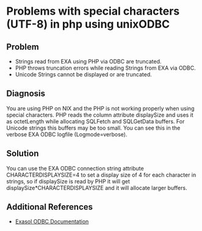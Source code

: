 # Problems with special characters (UTF-8) in php using unixODBC 
## Problem

* Strings read from EXA using PHP via ODBC are truncated.
* PHP throws truncation errors while reading Strings from EXA via ODBC.
* Unicode Strings cannot be displayed or are truncated.

## Diagnosis

You are using PHP on NIX and the PHP is not working properly when using special characters. PHP reads the column attribute displaySize and uses it as octetLength while allocating SQLFetch and SQLGetData buffers. For Unicode strings this buffers may be too small. You can see this in the verbose EXA ODBC logfile (Logmode=verbose).

## Solution

You can use the EXA ODBC connection string attribute CHARACTERDISPLAYSIZE=4 to set a display size of 4 for each character in strings, so if displaySize is read by PHP it will get displaySize*CHARACTERDISPLAYSIZE and it will allocate larger buffers.

## Additional References

* [Exasol ODBC Documentation](https://docs.exasol.com/connect_exasol/drivers/odbc/using_odbc.htm)
